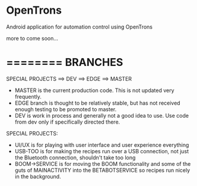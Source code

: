 OpenTrons
=========

Android application for automation control using OpenTrons


more to come soon...

========
BRANCHES
========


SPECIAL PROJECTS ==> DEV ==> EDGE ==> MASTER


* MASTER is the current production code. This is not updated very frequently.
* EDGE branch is thought to be relatively stable, but has not received enough testing to be promoted to master.
* DEV is work in process and generally not a good idea to use. Use code from dev only if specifically directed there.


SPECIAL PROJECTS:
* UI/UX is for playing with user interface and user experience everything
* USB-TOO is for making the recipes run over a USB connection, not just the Bluetooth connection, shouldn't take too 
  long
* BOOM->SERVICE is for moving the BOOM functionality and some of the guts of MAINACTIVITY into the BETABOTSERVICE so 
  recipes run nicely in the background.
  
  
  
